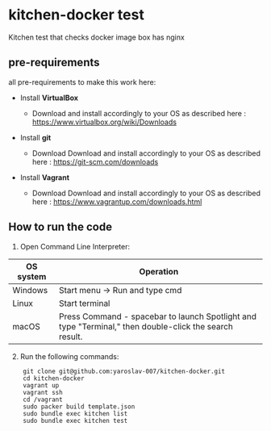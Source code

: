 
# kitchen-docker test
Kitchen test that checks docker image box has nginx

## pre-requirements

all pre-requirements to make this work here:

- Install **VirtualBox**
    - Download and install accordingly to your OS as described here : https://www.virtualbox.org/wiki/Downloads

- Install **git**
    - Download Download and install accordingly to your OS as described here : https://git-scm.com/downloads

- Install **Vagrant**
    - Download Download and install accordingly to your OS as described here : https://www.vagrantup.com/downloads.html 
	
## How to run the code
1. Open Command Line Interpreter: 

 OS system | Operation
 ------------ | -------------
| Windows | Start menu -> Run and type cmd |
| Linux  |Start terminal |
| macOS | Press Command - spacebar to launch Spotlight and type "Terminal," then double-click the search result. |

2. Run the following commands:
```
    git clone git@github.com:yaroslav-007/kitchen-docker.git
    cd kitchen-docker
    vagrant up
    vagrant ssh
    cd /vagrant
    sudo packer build template.json
    sudo bundle exec kitchen list
    sudo bundle exec kitchen test
```
